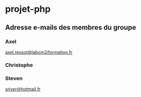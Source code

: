 # projet-php

## Adresse e-mails des membres du groupe

### Axel
axel.ressot@labom2iformation.fr

### Christophe


### Steven
sriver@hotmail.fr
